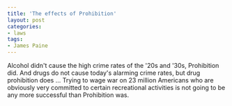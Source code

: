 ```yaml
---
title: 'The effects of Prohibition'
layout: post
categories:
- laws
tags:
- James Paine
---
```


Alcohol didn't cause the high crime rates of the '20s and '30s, Prohibition did. And drugs do not cause today's alarming crime rates, but drug prohibition does ... Trying to wage war on 23 million Americans who are obviously very committed to certain recreational activities is not going to be any more successful than Prohibition was.